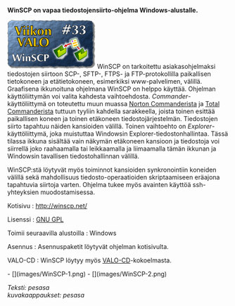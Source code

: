 <!--
Title: WinSCP
Week: 1x33
Number: 33
Date: 2011/08/14
Pageimage: valo33-winscp.png
Tags: Windows,Internet,Tiedostonhallinta
-->

**WinSCP on vapaa tiedostojensiirto-ohjelma Windows-alustalle.**

![](images/valo33-winscp.png "fig:valo33-winscp.png") WinSCP on tarkoitettu
asiakasohjelmaksi tiedostojen siirtoon SCP-, SFTP-, FTPS- ja
FTP-protokollilla paikallisen tietokoneen ja etätietokoneen, esimerkiksi
www-palvelimen, välillä. Graafisena ikkunoituna ohjelmana WinSCP on
helppo käyttää. Ohjelman käyttöliittymän voi valita kahdesta
vaihtoehdosta. *Commander*-käyttöliittymä on toteutettu muun muassa
[Norton Commanderista](http://en.wikipedia.org/wiki/Norton_Commander) ja
[Total Commanderista](http://en.wikipedia.org/wiki/Total_Commander)
tuttuun tyyliin kahdella sarakkeella, joista toinen esittää paikallisen
koneen ja toinen etäkoneen tiedostojärjestelmän. Tiedostojen siirto
tapahtuu näiden kansioiden välillä. Toinen vaihtoehto on
*Explorer*-käyttöliittymä, joka muistuttaa Windowsin
Explorer-tiedostonhallintaa. Tässä tilassa ikkuna sisältää vain näkymän
etäkoneen kansioon ja tiedostoja voi siirrellä joko raahaamalla tai
leikkaamalla ja liimaamalla tämän ikkunan ja Windowsin tavallisen
tiedostohallinnan välillä.

WinSCP:stä löytyvät myös toiminnot kansioiden synkronointiin koneiden
välillä sekä mahdollisuus tiedosto-operaatioiden skriptaamiseen eräajona
tapahtuvia siirtoja varten. Ohjelma tukee myös avainten käyttöä
ssh-yhteyksien muodostamisessa.

Kotisivu
:   <http://winscp.net/>

Lisenssi
:   [GNU GPL](GNU_GPL)

Toimii seuraavilla alustoilla
:   Windows

Asennus
:   Asennuspaketit löytyvät ohjelman kotisivulta.

VALO-CD
:   WinSCP löytyy myös
    [VALO-CD](http://www.valo-cd.fi/ilmainen_winscp)-kokoelmasta.

<div class="psgallery" markdown="1">
-   [](images/WinSCP-1.png)
-   [](images/WinSCP-2.png)
</div>

*Teksti: pesasa* <br />
*kuvakaappaukset: pesasa*
